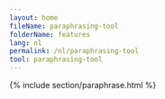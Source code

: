 ```yaml
---
layout: home
fileName: paraphrasing-tool
folderName: features
lang: nl
permalink: /nl/paraphrasing-tool
tool: paraphrasing-tool
---
```

{% include section/paraphrase.html %}

